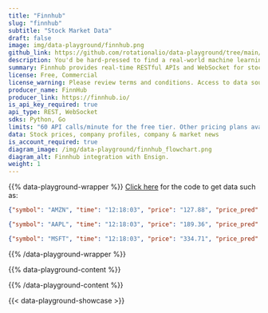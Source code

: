 ```yaml
---
title: "Finnhub"
slug: "finnhub"
subtitle: "Stock Market Data"
draft: false
image: img/data-playground/finnhub.png
github_link: https://github.com/rotationalio/data-playground/tree/main/finnhub
description: You'd be hard-pressed to find a real-world machine learning problem that isn't related (however distantly) to the stock market. Public Policy, Politics, Scientific Research, Manufacturing, Media, and Fashion are all domains that are influenced by economic forces. If you've always wondered if you or your organization could (or should) be doing more to quantify that influence, look no further! FinnHub provides free real-time stock market data. Use Ensign with this data source to generate a time-series dataset that you could add as a feature for machine learning models, financial planning, and strategy. (Note that the stock market is closed during certain times of days and days of the week.)
summary: Finnhub provides real-time RESTful APIs and WebSocket for stocks, currencies, and crypto.
license: Free, Commercial
license_warning: Please review terms and conditions. Access to data sources can change.
producer_name: FinnHub
producer_link: https://finnhub.io/
is_api_key_required: true
api_type: REST, WebSocket
sdks: Python, Go
limits: "60 API calls/minute for the free tier. Other pricing plans available."
data: Stock prices, company profiles, company & market news
is_account_required: true
diagram_image: /img/data-playground/finnhub_flowchart.png
diagram_alt: Finnhub integration with Ensign.
weight: 1
---
```


{{% data-playground-wrapper %}}
<a href="https://github.com/rotationalio/data-playground/tree/main/finnhub" class="text-[#1D65A6] font-bold underline">Click here</a> for the code to get data such as:
```json
{"symbol": "AMZN", "time": "12:18:03", "price": "127.88", "price_pred": "183.5796"}

{"symbol": "AAPL", "time": "12:18:03", "price": "189.36", "price_pred": "181.8145"}

{"symbol": "MSFT", "time": "12:18:03", "price": "334.71", "price_pred": "180.2801"}
```

{{% /data-playground-wrapper %}}

{{% data-playground-content %}}

<!-- Add content for data playground here, including a table for data products if available -->

{{% /data-playground-content %}}

{{< data-playground-showcase >}}